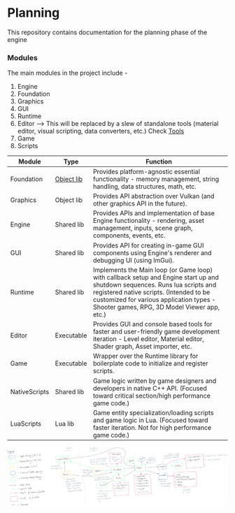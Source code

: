 # Planning
This repository contains documentation for the planning phase of the engine

### Modules
The main modules in the project include -

1. Engine
2. Foundation
3. Graphics
4. GUI
5. Runtime
6. Editor --> This will be replaced by a slew of standalone tools (material editor, visual scripting, data converters, etc.) Check [Tools](Tools.md)
7. Game
8. Scripts

| Module | Type | Function |
| ------ | ---- | --------- |
| Foundation | [Object lib](https://cmake.org/cmake/help/latest/command/add_library.html#object-libraries) | Provides platform-agnostic essential functionality - memory management, string handling, data structures, math, etc. |
| Graphics | Object lib | Provides API abstraction over Vulkan (and other graphics API in the future). |
| Engine | Shared lib | Provides APIs and implementation of base Engine functionality - rendering, asset management, inputs, scene graph, components, events, etc. |
| GUI | Shared lib | Provides API for creating in-game GUI components using Engine's renderer and debugging UI (using ImGui). |
| Runtime | Shared lib | Implements the Main loop (or Game loop) with callback setup and Engine start up and shutdown sequences. Runs lua scripts and registered native scripts. (Intended to be customized for various application types - Shooter games, RPG, 3D Model Viewer app, etc.) |
| Editor | Executable | Provides GUI and console based tools for faster and user-friendly game development iteration - Level editor, Material editor, Shader graph, Asset importer, etc. |
| Game | Executable | Wrapper over the Runtime library for boilerplate code to initialize and register scripts. |
| NativeScripts | Shared lib | Game logic written by game designers and developers in native C++ API. (Focused toward critical section/high performance game code.) |
| LuaScripts | Lua lib | Game entity specialization/loading scripts and game logic in Lua. (Focused toward faster iteration. Not for high performance game code.) |

![inter-dependencies](./project-inter-dependencies.svg)

